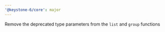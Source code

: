 ```yaml
---
'@keystone-6/core': major
---
```


Remove the deprecated type parameters from the `list` and `group` functions
